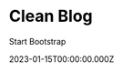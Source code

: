 ---
title: Clean Blog
github: https://github.com/StartBootstrap/startbootstrap-clean-blog-jekyll
demo: http://startbootstrap.github.io/startbootstrap-clean-blog-jekyll/
author: Start Bootstrap
author_link: https://github.com/StartBootstrap
date: 2023-01-15T00:00:00.000Z
description: Clean Blog Jekyll is a stylish, responsive blog theme for Bootstrap created by Start Bootstrap. 
ssg:
  - Jekyll
css:
  - Bootstrap
cms:
  - Markdown
category:
  - Blog
draft: false
---